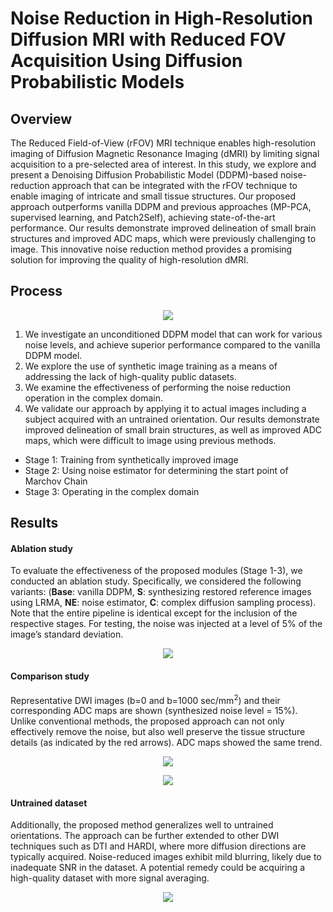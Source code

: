 # Noise Reduction in High-Resolution Diffusion MRI with Reduced FOV Acquisition Using Diffusion Probabilistic Models

## Overview
The Reduced Field-of-View (rFOV) MRI technique enables high-resolution imaging of Diffusion Magnetic Resonance Imaging (dMRI) by limiting signal acquisition to a pre-selected area of interest. In this study, we explore and present a Denoising Diffusion Probabilistic Model
(DDPM)-based noise-reduction approach that can be integrated with the rFOV technique to enable imaging of intricate and small tissue structures. Our proposed approach outperforms vanilla DDPM and previous approaches (MP-PCA, supervised learning, and Patch2Self), achieving state-of-the-art performance. Our results demonstrate improved delineation
of small brain structures and improved ADC maps, which were previously challenging to image. This innovative noise reduction method provides a promising solution for improving the quality of high-resolution dMRI.

## Process
<p align="center">
  <img src="https://github.com/ljh4959/Noise-reduction-in-high-resolution-Diffusion-MRI-with-rFOV-acquisition-using-DDPM-model/assets/59819627/67253c17-9994-44a0-9012-7d2ace1f42a5" />
</p>

1. We investigate an unconditioned DDPM model that can work for various
noise levels, and achieve superior performance compared to the vanilla
DDPM model.
2. We explore the use of synthetic image training as a means of addressing the
lack of high-quality public datasets.
3. We examine the effectiveness of performing the noise reduction operation in
the complex domain.
4. We validate our approach by applying it to actual images including a subject
acquired with an untrained orientation. Our results demonstrate improved
delineation of small brain structures, as well as improved ADC maps, which
were difficult to image using previous methods.

* Stage 1: Training from synthetically improved image
* Stage 2: Using noise estimator for determining the start point of Marchov Chain
* Stage 3: Operating in the complex domain

## Results
#### Ablation study
To evaluate the effectiveness of the proposed modules (Stage 1-3), we conducted an ablation study. Specifically, we considered the following variants: (**Base**: vanilla DDPM, **S**: synthesizing restored reference images using LRMA, **NE**: noise estimator, **C**: complex diffusion sampling process). Note that the entire pipeline is identical except for the inclusion of the respective stages. For testing, the noise was injected at a level of 5% of the image’s standard deviation.

<p align="center">
  <img src="https://i.ibb.co/7r85BBC/Fig2.png" />
</p>

#### Comparison study
Representative DWI images (b=0 and b=1000 sec/mm<sup>2</sup>) and their corresponding ADC maps are shown (synthesized noise level = 15%). Unlike conventional methods, the proposed approach can not only effectively remove the noise, but also well preserve the tissue structure details (as indicated by the red arrows). ADC maps showed the same trend.

<p align="center">
  <img src="https://github.com/ljh4959/Noise-reduction-in-high-resolution-Diffusion-MRI-with-rFOV-acquisition-using-DDPM-model/assets/59819627/106cd09d-e8d0-48ea-a2e4-60abde40e11d" />
</p>

<p align="center">
  <img src="https://github.com/ljh4959/Noise-reduction-in-high-resolution-Diffusion-MRI-with-rFOV-acquisition-using-DDPM-model/assets/59819627/971bdb39-741c-4543-b640-603f829d2858" />
</p>

#### Untrained dataset
Additionally, the proposed method generalizes well to untrained orientations. The approach can be further extended to other DWI techniques such as DTI and HARDI, where more diffusion directions are typically acquired. Noise-reduced images exhibit mild blurring, likely due to inadequate SNR in the dataset. A potential remedy could be acquiring a high-quality dataset with more signal averaging.

<p align="center">
  <img src="https://github.com/ljh4959/Noise-reduction-in-high-resolution-Diffusion-MRI-with-rFOV-acquisition-using-DDPM-model/assets/59819627/89b737e0-1f45-4062-9f4e-618d85cea1e4" />
</p>
